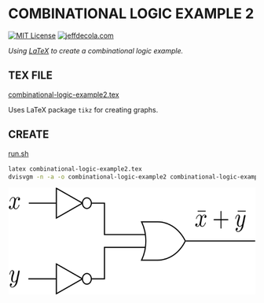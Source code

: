 # COMBINATIONAL LOGIC EXAMPLE 2

[![MIT License](https://img.shields.io/:license-mit-blue.svg)](https://jeffdecola.mit-license.org)
[![jeffdecola.com](https://img.shields.io/badge/website-jeffdecola.com-blue)](https://jeffdecola.com)

_Using
[LaTeX](https://github.com/JeffDeCola/my-cheat-sheets/tree/master/software/development/languages/latex-cheat-sheet/)
to create a combinational logic example._

## TEX FILE

[combinational-logic-example2.tex](https://github.com/JeffDeCola/my-latex-renders/blob/master/mathematics/applied/electrical-engineering/combinational-logic/combinational-logic-example2/combinational-logic-example2.tex)

Uses LaTeX package `tikz` for creating graphs.

## CREATE

[run.sh](https://github.com/JeffDeCola/my-latex-renders/blob/master/mathematics/applied/electrical-engineering/combinational-logic/combinational-logic-example2/run.sh)

```bash
latex combinational-logic-example2.tex
dvisvgm -n -a -o combinational-logic-example2 combinational-logic-example2.dvi
```

<p align="center">
    <img src="combinational-logic-example2.svg"
    align="middle"
</p>
